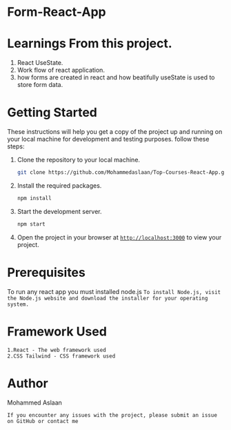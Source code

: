 # Form-React-App

# Learnings From this project.
  1. React UseState.
  2. Work flow of react application.
  3. how forms are created in react and how beatifully useState is used to store form data.
  
# Getting Started
These instructions will help you get a copy of the project up and running on your local machine for development and testing purposes.
follow these steps:

1. Clone the repository to your local machine.
    ```sh
    git clone https://github.com/Mohammedaslaan/Top-Courses-React-App.git
    ```

1. Install the required packages.
    ```sh
    npm install
    ```

1. Start the development server.
    ```sh
    npm start
    ```
1. Open the project in your browser at [`http://localhost:3000`](http://localhost:3000) to view your project.

# Prerequisites
To run any react app you must installed node.js
     ```
    To install Node.js, visit the Node.js website and download the installer for your operating system.
    ```


# Framework Used
    
    1.React - The web framework used
    2.CSS Tailwind - CSS framework used
    
  
 

# Author
Mohammed Aslaan 

```If you encounter any issues with the project, please submit an issue on GitHub or contact me```
